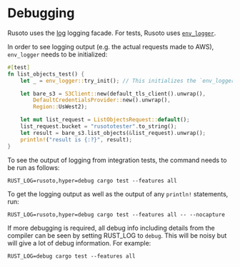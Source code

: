 # Debugging

Rusoto uses the [log][log-repo] logging facade. For tests, Rusoto uses
[`env_logger`][crates-io-env_logger].

In order to see logging output (e.g. the actual requests made to AWS),
`env_logger` needs to be initialized:

```rust
#[test]
fn list_objects_test() {
    let _ = env_logger::try_init(); // This initializes the `env_logger`

    let bare_s3 = S3Client::new(default_tls_client().unwrap(),
        DefaultCredentialsProvider::new().unwrap(),
        Region::UsWest2);

    let mut list_request = ListObjectsRequest::default();
    list_request.bucket = "rusototester".to_string();
    let result = bare_s3.list_objects(&list_request).unwrap();
    println!("result is {:?}", result);
}
```

To see the output of logging from integration tests, the command needs to be run
as follows:

```
RUST_LOG=rusoto,hyper=debug cargo test --features all
```

To get the logging output as well as the output of any `println!` statements,
run:

```
RUST_LOG=rusoto,hyper=debug cargo test --features all -- --nocapture
```

If more debugging is required, all debug info including details from the compiler can be seen by setting RUST_LOG to `debug`.  This will be noisy but will give a lot of debug information.  For example:

```
RUST_LOG=debug cargo test --features all
```

[crates-io-env_logger]: https://crates.io/crates/env_logger
[log-repo]: https://github.com/rust-lang-nursery/log
